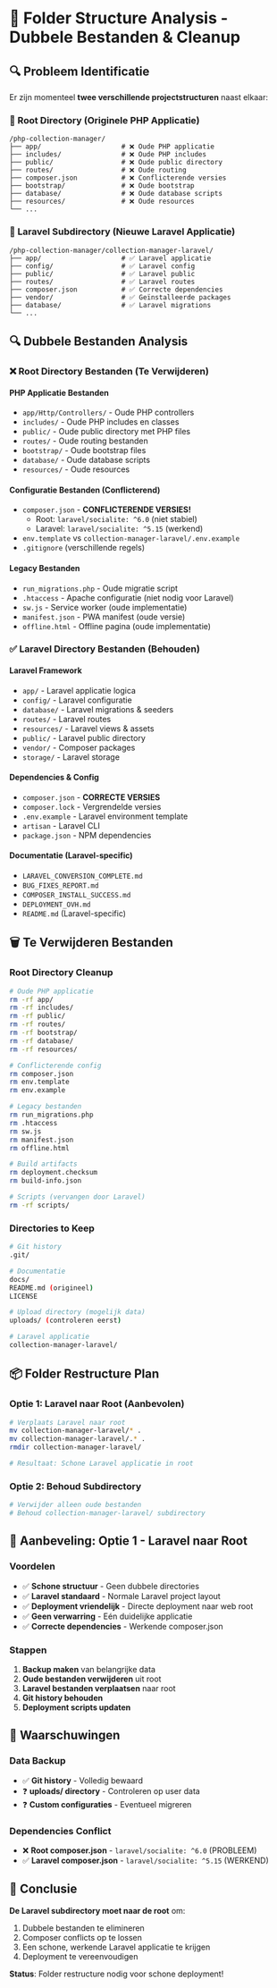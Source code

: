 # 📁 Folder Structure Analysis - Dubbele Bestanden & Cleanup

## 🔍 Probleem Identificatie

Er zijn momenteel **twee verschillende projectstructuren** naast elkaar:

### 📂 Root Directory (Originele PHP Applicatie)
```
/php-collection-manager/
├── app/                    # ❌ Oude PHP applicatie
├── includes/               # ❌ Oude PHP includes
├── public/                 # ❌ Oude public directory
├── routes/                 # ❌ Oude routing
├── composer.json           # ❌ Conflicterende versies
├── bootstrap/              # ❌ Oude bootstrap
├── database/               # ❌ Oude database scripts
├── resources/              # ❌ Oude resources
└── ...
```

### 📂 Laravel Subdirectory (Nieuwe Laravel Applicatie)
```
/php-collection-manager/collection-manager-laravel/
├── app/                    # ✅ Laravel applicatie
├── config/                 # ✅ Laravel config
├── public/                 # ✅ Laravel public
├── routes/                 # ✅ Laravel routes
├── composer.json           # ✅ Correcte dependencies
├── vendor/                 # ✅ Geïnstalleerde packages
├── database/               # ✅ Laravel migrations
└── ...
```

## 🔍 Dubbele Bestanden Analysis

### ❌ Root Directory Bestanden (Te Verwijderen)

#### PHP Applicatie Bestanden
- `app/Http/Controllers/` - Oude PHP controllers
- `includes/` - Oude PHP includes en classes
- `public/` - Oude public directory met PHP files
- `routes/` - Oude routing bestanden
- `bootstrap/` - Oude bootstrap files
- `database/` - Oude database scripts
- `resources/` - Oude resources

#### Configuratie Bestanden (Conflicterend)
- `composer.json` - **CONFLICTERENDE VERSIES!**
  - Root: `laravel/socialite: ^6.0` (niet stabiel)
  - Laravel: `laravel/socialite: ^5.15` (werkend)
- `env.template` vs `collection-manager-laravel/.env.example`
- `.gitignore` (verschillende regels)

#### Legacy Bestanden
- `run_migrations.php` - Oude migratie script
- `.htaccess` - Apache configuratie (niet nodig voor Laravel)
- `sw.js` - Service worker (oude implementatie)
- `manifest.json` - PWA manifest (oude versie)
- `offline.html` - Offline pagina (oude implementatie)

### ✅ Laravel Directory Bestanden (Behouden)

#### Laravel Framework
- `app/` - Laravel applicatie logica
- `config/` - Laravel configuratie
- `database/` - Laravel migrations & seeders
- `routes/` - Laravel routes
- `resources/` - Laravel views & assets
- `public/` - Laravel public directory
- `vendor/` - Composer packages
- `storage/` - Laravel storage

#### Dependencies & Config
- `composer.json` - **CORRECTE VERSIES**
- `composer.lock` - Vergrendelde versies
- `.env.example` - Laravel environment template
- `artisan` - Laravel CLI
- `package.json` - NPM dependencies

#### Documentatie (Laravel-specific)
- `LARAVEL_CONVERSION_COMPLETE.md`
- `BUG_FIXES_REPORT.md`
- `COMPOSER_INSTALL_SUCCESS.md`
- `DEPLOYMENT_OVH.md`
- `README.md` (Laravel-specific)

## 🗑️ Te Verwijderen Bestanden

### Root Directory Cleanup
```bash
# Oude PHP applicatie
rm -rf app/
rm -rf includes/
rm -rf public/
rm -rf routes/
rm -rf bootstrap/
rm -rf database/
rm -rf resources/

# Conflicterende config
rm composer.json
rm env.template
rm env.example

# Legacy bestanden
rm run_migrations.php
rm .htaccess
rm sw.js
rm manifest.json
rm offline.html

# Build artifacts
rm deployment.checksum
rm build-info.json

# Scripts (vervangen door Laravel)
rm -rf scripts/
```

### Directories to Keep
```bash
# Git history
.git/

# Documentatie
docs/
README.md (origineel)
LICENSE

# Upload directory (mogelijk data)
uploads/ (controleren eerst)

# Laravel applicatie
collection-manager-laravel/
```

## 📦 Folder Restructure Plan

### Optie 1: Laravel naar Root (Aanbevolen)
```bash
# Verplaats Laravel naar root
mv collection-manager-laravel/* .
mv collection-manager-laravel/.* .
rmdir collection-manager-laravel/

# Resultaat: Schone Laravel applicatie in root
```

### Optie 2: Behoud Subdirectory
```bash
# Verwijder alleen oude bestanden
# Behoud collection-manager-laravel/ subdirectory
```

## 🎯 Aanbeveling: **Optie 1 - Laravel naar Root**

### Voordelen
- ✅ **Schone structuur** - Geen dubbele directories
- ✅ **Laravel standaard** - Normale Laravel project layout
- ✅ **Deployment vriendelijk** - Directe deployment naar web root
- ✅ **Geen verwarring** - Eén duidelijke applicatie
- ✅ **Correcte dependencies** - Werkende composer.json

### Stappen
1. **Backup maken** van belangrijke data
2. **Oude bestanden verwijderen** uit root
3. **Laravel bestanden verplaatsen** naar root
4. **Git history behouden**
5. **Deployment scripts updaten**

## 🚨 Waarschuwingen

### Data Backup
- ✅ **Git history** - Volledig bewaard
- ❓ **uploads/ directory** - Controleren op user data
- ❓ **Custom configuraties** - Eventueel migreren

### Dependencies Conflict
- ❌ **Root composer.json** - `laravel/socialite: ^6.0` (PROBLEEM)
- ✅ **Laravel composer.json** - `laravel/socialite: ^5.15` (WERKEND)

## 🎯 Conclusie

**De Laravel subdirectory moet naar de root** om:
1. Dubbele bestanden te elimineren
2. Composer conflicts op te lossen
3. Een schone, werkende Laravel applicatie te krijgen
4. Deployment te vereenvoudigen

**Status**: Folder restructure nodig voor schone deployment! 